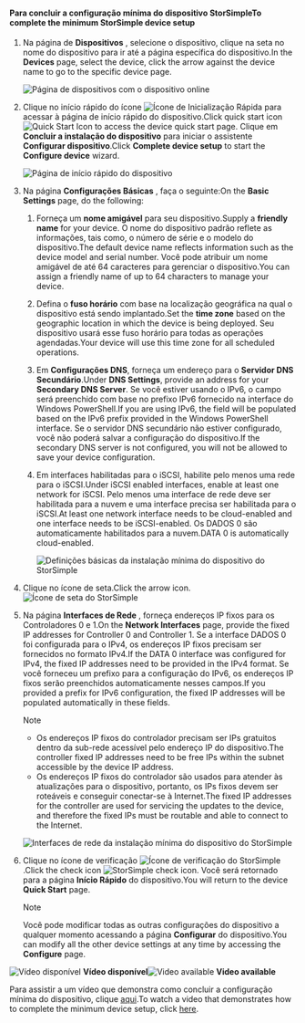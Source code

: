 <!--author=alkohli last changed: 9/17/15-->

#### <a name="to-complete-the-minimum-storsimple-device-setup"></a><span data-ttu-id="f786b-101">Para concluir a configuração mínima do dispositivo StorSimple</span><span class="sxs-lookup"><span data-stu-id="f786b-101">To complete the minimum StorSimple device setup</span></span>
1. <span data-ttu-id="f786b-102">Na página de **Dispositivos** , selecione o dispositivo, clique na seta no nome do dispositivo para ir até a página específica do dispositivo.</span><span class="sxs-lookup"><span data-stu-id="f786b-102">In the **Devices** page, select the device, click the arrow against the device name to go to the specific device page.</span></span> 
   
    ![Página de dispositivos com o dispositivo online](./media/storsimple-complete-minimum-device-setup/HCS_DevicesPageM-include.png) 
2. <span data-ttu-id="f786b-104">Clique no início rápido do ícone ![Ícone de Inicialização Rápida](./media/storsimple-complete-minimum-device-setup/HCS_QuickStartIcon-include.png) para acessar à página de início rápido do dispositivo.</span><span class="sxs-lookup"><span data-stu-id="f786b-104">Click quick start icon ![Quick Start Icon](./media/storsimple-complete-minimum-device-setup/HCS_QuickStartIcon-include.png) to access the device quick start page.</span></span> <span data-ttu-id="f786b-105">Clique em **Concluir a instalação do dispositivo** para iniciar o assistente **Configurar dispositivo**.</span><span class="sxs-lookup"><span data-stu-id="f786b-105">Click **Complete device setup** to start the **Configure device** wizard.</span></span>
   
    ![Página de início rápido do dispositivo](./media/storsimple-complete-minimum-device-setup/Device_Quick_Start_page_1M.png)
3. <span data-ttu-id="f786b-107">Na página **Configurações Básicas** , faça o seguinte:</span><span class="sxs-lookup"><span data-stu-id="f786b-107">On the **Basic Settings** page, do the following:</span></span>
   
   1. <span data-ttu-id="f786b-108">Forneça um **nome amigável** para seu dispositivo.</span><span class="sxs-lookup"><span data-stu-id="f786b-108">Supply a **friendly name** for your device.</span></span> <span data-ttu-id="f786b-109">O nome do dispositivo padrão reflete as informações, tais como, o número de série e o modelo do dispositivo.</span><span class="sxs-lookup"><span data-stu-id="f786b-109">The default device name reflects information such as the device model and serial number.</span></span> <span data-ttu-id="f786b-110">Você pode atribuir um nome amigável de até 64 caracteres para gerenciar o dispositivo.</span><span class="sxs-lookup"><span data-stu-id="f786b-110">You can assign a friendly name of up to 64 characters to manage your device.</span></span>
   2. <span data-ttu-id="f786b-111">Defina o **fuso horário** com base na localização geográfica na qual o dispositivo está sendo implantado.</span><span class="sxs-lookup"><span data-stu-id="f786b-111">Set the **time zone** based on the geographic location in which the device is being deployed.</span></span> <span data-ttu-id="f786b-112">Seu dispositivo usará esse fuso horário para todas as operações agendadas.</span><span class="sxs-lookup"><span data-stu-id="f786b-112">Your device will use this time zone for all scheduled operations.</span></span>
   3. <span data-ttu-id="f786b-113">Em **Configurações DNS**, forneça um endereço para o **Servidor DNS Secundário**.</span><span class="sxs-lookup"><span data-stu-id="f786b-113">Under **DNS Settings**, provide an address for your **Secondary DNS Server**.</span></span> <span data-ttu-id="f786b-114">Se você estiver usando o IPv6, o campo será preenchido com base no prefixo IPv6 fornecido na interface do Windows PowerShell.</span><span class="sxs-lookup"><span data-stu-id="f786b-114">If you are using IPv6, the field will be populated based on the IPv6 prefix provided in the Windows PowerShell interface.</span></span> 
      <span data-ttu-id="f786b-115">Se o servidor DNS secundário não estiver configurado, você não poderá salvar a configuração do dispositivo.</span><span class="sxs-lookup"><span data-stu-id="f786b-115">If the secondary DNS server is not configured, you will not be allowed to save your device configuration.</span></span>
   4. <span data-ttu-id="f786b-116">Em interfaces habilitadas para o iSCSI, habilite pelo menos uma rede para o iSCSI.</span><span class="sxs-lookup"><span data-stu-id="f786b-116">Under iSCSI enabled interfaces, enable at least one network for iSCSI.</span></span> <span data-ttu-id="f786b-117">Pelo menos uma interface de rede deve ser habilitada para a nuvem e uma interface precisa ser habilitada para o iSCSI.</span><span class="sxs-lookup"><span data-stu-id="f786b-117">At least one network interface needs to be cloud-enabled and one interface needs to be iSCSI-enabled.</span></span> <span data-ttu-id="f786b-118">Os DADOS 0 são automaticamente habilitados para a nuvem.</span><span class="sxs-lookup"><span data-stu-id="f786b-118">DATA 0 is automatically cloud-enabled.</span></span>
      
      ![Definições básicas da instalação mínima do dispositivo do StorSimple](./media/storsimple-complete-minimum-device-setup/HCS_MinDeviceSetupBasicSettings1-include.png)
4. <span data-ttu-id="f786b-120">Clique no ícone de seta.</span><span class="sxs-lookup"><span data-stu-id="f786b-120">Click the arrow icon.</span></span> ![Ícone de seta do StorSimple](./media/storsimple-complete-minimum-device-setup/HCS_ArrowIcon-include.png)
5. <span data-ttu-id="f786b-122">Na página **Interfaces de Rede** , forneça endereços IP fixos para os Controladores 0 e 1.</span><span class="sxs-lookup"><span data-stu-id="f786b-122">On the **Network Interfaces** page, provide the fixed IP addresses for Controller 0 and Controller 1.</span></span> <span data-ttu-id="f786b-123">Se a interface DADOS 0 foi configurada para o IPv4, os endereços IP fixos precisam ser fornecidos no formato IPv4.</span><span class="sxs-lookup"><span data-stu-id="f786b-123">If the DATA 0 interface was configured for IPv4, the fixed IP addresses need to be provided in the IPv4 format.</span></span> <span data-ttu-id="f786b-124">Se você forneceu um prefixo para a configuração do IPv6, os endereços IP fixos serão preenchidos automaticamente nesses campos.</span><span class="sxs-lookup"><span data-stu-id="f786b-124">If you provided a prefix for IPv6 configuration, the fixed IP addresses will be populated automatically in these fields.</span></span>

    > [!NOTE] 
    > - <span data-ttu-id="f786b-125">Os endereços IP fixos do controlador precisam ser IPs gratuitos dentro da sub-rede acessível pelo endereço IP do dispositivo.</span><span class="sxs-lookup"><span data-stu-id="f786b-125">The controller fixed IP addresses need to be free IPs within the subnet accessible by the device IP address.</span></span>
    > - <span data-ttu-id="f786b-126">Os endereços IP fixos do controlador são usados para atender às atualizações para o dispositivo, portanto, os IPs fixos devem ser roteáveis e conseguir conectar-se à Internet.</span><span class="sxs-lookup"><span data-stu-id="f786b-126">The fixed IP addresses for the controller are used for servicing the updates to the device, and therefore the fixed IPs must be routable and able to connect to the Internet.</span></span>

    ![Interfaces de rede da instalação mínima do dispositivo do StorSimple](./media/storsimple-complete-minimum-device-setup/HCS_MinDeviceSetupNetworkInterfaces2-include.png)

1. <span data-ttu-id="f786b-128">Clique no ícone de verificação ![Ícone de verificação do StorSimple](./media/storsimple-complete-minimum-device-setup/HCS_CheckIcon-include.png).</span><span class="sxs-lookup"><span data-stu-id="f786b-128">Click the check icon ![StorSimple check icon](./media/storsimple-complete-minimum-device-setup/HCS_CheckIcon-include.png).</span></span>
   <span data-ttu-id="f786b-129">Você será retornado para a página **Início Rápido** do dispositivo.</span><span class="sxs-lookup"><span data-stu-id="f786b-129">You will return to the device **Quick Start** page.</span></span>
   
   > [!NOTE]
   > <span data-ttu-id="f786b-130">Você pode modificar todas as outras configurações do dispositivo a qualquer momento acessando a página **Configurar** do dispositivo.</span><span class="sxs-lookup"><span data-stu-id="f786b-130">You can modify all the other device settings at any time by accessing the **Configure** page.</span></span>
   > 
   > 

<span data-ttu-id="f786b-131">![Vídeo disponível](./media/storsimple-complete-minimum-device-setup/Video_icon.png) **Vídeo disponível**</span><span class="sxs-lookup"><span data-stu-id="f786b-131">![Video available](./media/storsimple-complete-minimum-device-setup/Video_icon.png) **Video available**</span></span>

<span data-ttu-id="f786b-132">Para assistir a um vídeo que demonstra como concluir a configuração mínima do dispositivo, clique [aqui](https://azure.microsoft.com/documentation/videos/minimum-storsimple-device-setup/).</span><span class="sxs-lookup"><span data-stu-id="f786b-132">To watch a video that demonstrates how to complete the minimum device setup, click [here](https://azure.microsoft.com/documentation/videos/minimum-storsimple-device-setup/).</span></span>

